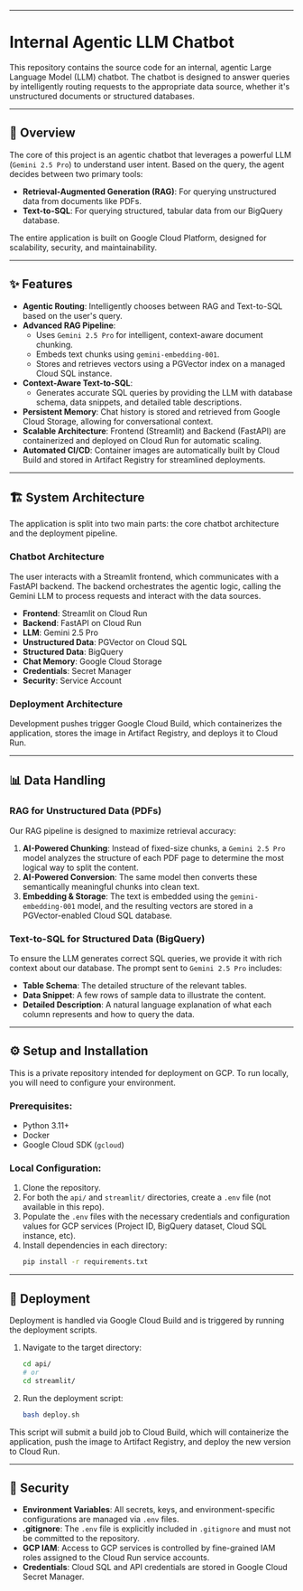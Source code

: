 -----

# Internal Agentic LLM Chatbot

This repository contains the source code for an internal, agentic Large Language Model (LLM) chatbot. The chatbot is designed to answer queries by intelligently routing requests to the appropriate data source, whether it's unstructured documents or structured databases.

-----

## 🚀 Overview

The core of this project is an agentic chatbot that leverages a powerful LLM (`Gemini 2.5 Pro`) to understand user intent. Based on the query, the agent decides between two primary tools:

  * **Retrieval-Augmented Generation (RAG)**: For querying unstructured data from documents like PDFs.
  * **Text-to-SQL**: For querying structured, tabular data from our BigQuery database.

The entire application is built on Google Cloud Platform, designed for scalability, security, and maintainability.

-----

## ✨ Features

  * **Agentic Routing**: Intelligently chooses between RAG and Text-to-SQL based on the user's query.
  * **Advanced RAG Pipeline**:
      * Uses `Gemini 2.5 Pro` for intelligent, context-aware document chunking.
      * Embeds text chunks using `gemini-embedding-001`.
      * Stores and retrieves vectors using a PGVector index on a managed Cloud SQL instance.
  * **Context-Aware Text-to-SQL**:
      * Generates accurate SQL queries by providing the LLM with database schema, data snippets, and detailed table descriptions.
  * **Persistent Memory**: Chat history is stored and retrieved from Google Cloud Storage, allowing for conversational context.
  * **Scalable Architecture**: Frontend (Streamlit) and Backend (FastAPI) are containerized and deployed on Cloud Run for automatic scaling.
  * **Automated CI/CD**: Container images are automatically built by Cloud Build and stored in Artifact Registry for streamlined deployments.

-----

## 🏗️ System Architecture

The application is split into two main parts: the core chatbot architecture and the deployment pipeline.

### Chatbot Architecture

The user interacts with a Streamlit frontend, which communicates with a FastAPI backend. The backend orchestrates the agentic logic, calling the Gemini LLM to process requests and interact with the data sources.

  * **Frontend**: Streamlit on Cloud Run
  * **Backend**: FastAPI on Cloud Run
  * **LLM**: Gemini 2.5 Pro
  * **Unstructured Data**: PGVector on Cloud SQL
  * **Structured Data**: BigQuery
  * **Chat Memory**: Google Cloud Storage
  * **Credentials**: Secret Manager
  * **Security**: Service Account

### Deployment Architecture

Development pushes trigger Google Cloud Build, which containerizes the application, stores the image in Artifact Registry, and deploys it to Cloud Run.

-----

## 📊 Data Handling

### RAG for Unstructured Data (PDFs)

Our RAG pipeline is designed to maximize retrieval accuracy:

1.  **AI-Powered Chunking**: Instead of fixed-size chunks, a `Gemini 2.5 Pro` model analyzes the structure of each PDF page to determine the most logical way to split the content.
2.  **AI-Powered Conversion**: The same model then converts these semantically meaningful chunks into clean text.
3.  **Embedding & Storage**: The text is embedded using the `gemini-embedding-001` model, and the resulting vectors are stored in a PGVector-enabled Cloud SQL database.

### Text-to-SQL for Structured Data (BigQuery)

To ensure the LLM generates correct SQL queries, we provide it with rich context about our database. The prompt sent to `Gemini 2.5 Pro` includes:

  * **Table Schema**: The detailed structure of the relevant tables.
  * **Data Snippet**: A few rows of sample data to illustrate the content.
  * **Detailed Description**: A natural language explanation of what each column represents and how to query the data.

-----

## ⚙️ Setup and Installation

This is a private repository intended for deployment on GCP. To run locally, you will need to configure your environment.

### Prerequisites:

  * Python 3.11+
  * Docker
  * Google Cloud SDK (`gcloud`)

### Local Configuration:

1.  Clone the repository.
2.  For both the `api/` and `streamlit/` directories, create a `.env` file (not available in this repo).
3.  Populate the `.env` files with the necessary credentials and configuration values for GCP services (Project ID, BigQuery dataset, Cloud SQL instance, etc).
4.  Install dependencies in each directory:
    ```bash
    pip install -r requirements.txt
    ```

-----

## 🚀 Deployment

Deployment is handled via Google Cloud Build and is triggered by running the deployment scripts.

1.  Navigate to the target directory:
    ```bash
    cd api/
    # or
    cd streamlit/
    ```
2.  Run the deployment script:
    ```bash
    bash deploy.sh
    ```

This script will submit a build job to Cloud Build, which will containerize the application, push the image to Artifact Registry, and deploy the new version to Cloud Run.

-----

## 🔐 Security

  * **Environment Variables**: All secrets, keys, and environment-specific configurations are managed via `.env` files.
  * **.gitignore**: The `.env` file is explicitly included in `.gitignore` and must not be committed to the repository.
  * **GCP IAM**: Access to GCP services is controlled by fine-grained IAM roles assigned to the Cloud Run service accounts.
  * **Credentials**: Cloud SQL and API credentials are stored in Google Cloud Secret Manager.
